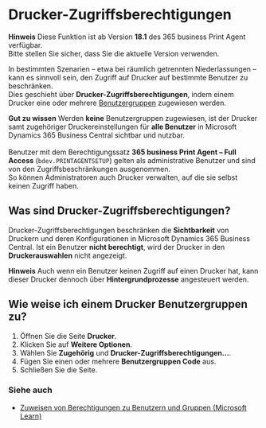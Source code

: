 # Drucker-Zugriffsberechtigungen

<div class="alert alert-info">
    <i class="fa-duotone fa-thin fa-lightbulb fa-lg"></i>
    <strong>Hinweis</strong>
	Diese Funktion ist ab Version <b>18.1</b> des 365 business Print Agent verfügbar.<br>
	Bitte stellen Sie sicher, dass Sie die aktuelle Version verwenden.
</div>

In bestimmten Szenarien – etwa bei räumlich getrennten Niederlassungen – kann es sinnvoll sein, den Zugriff auf Drucker auf bestimmte Benutzer zu beschränken.  
Dies geschieht über **Drucker-Zugriffsberechtigungen**, indem einem Drucker eine oder mehrere [Benutzergruppen](https://learn.microsoft.com/de-DE/dynamics365/business-central/ui-define-granular-permissions) zugewiesen werden.

<div class="alert alert-notice">
    <i class="fa-light fa-hand-point-up fa-lg"></i>
    <strong>Gut zu wissen</strong>
	Werden <b>keine</b> Benutzergruppen zugewiesen, ist der Drucker samt zugehöriger Druckereinstellungen für <b>alle Benutzer</b> in Microsoft Dynamics 365 Business Central sichtbar und nutzbar.<br>
    <br>
	Benutzer mit dem Berechtigungssatz <b>365 business Print Agent – Full Access</b> (<code>bdev.PRINTAGENTSETUP</code>) gelten als administrative Benutzer und sind von den Zugriffsbeschränkungen ausgenommen.<br>
    So können Administratoren auch Drucker verwalten, auf die sie selbst keinen Zugriff haben.
</div>

## Was sind Drucker-Zugriffsberechtigungen?

Drucker-Zugriffsberechtigungen beschränken die **Sichtbarkeit** von Druckern und deren Konfigurationen in Microsoft Dynamics 365 Business Central.
Ist ein Benutzer **nicht berechtigt**, wird der Drucker in den **Druckerauswahlen** nicht angezeigt.

<div class="alert alert-info">
    <i class="fa-duotone fa-thin fa-lightbulb fa-lg"></i>
    <strong>Hinweis</strong>
	Auch wenn ein Benutzer keinen Zugriff auf einen Drucker hat, kann dieser Drucker dennoch über <b>Hintergrundprozesse</b> angesteuert werden.
</div>

## Wie weise ich einem Drucker Benutzergruppen zu?

 1. Öffnen Sie die Seite **Drucker**.
 2. Klicken Sie auf **Weitere Optionen**.
 3. Wählen Sie **Zugehörig** und **Drucker-Zugriffsberechtigungen...**.
 4. Fügen Sie einen oder mehrere **Benutzergruppen Code** aus.
 5. Schließen Sie die Seite.

### Siehe auch

 - [Zuweisen von Berechtigungen zu Benutzern und Gruppen (Microsoft Learn)](https://learn.microsoft.com/de-DE/dynamics365/business-central/ui-define-granular-permissions)
